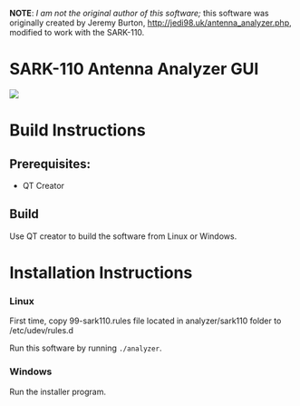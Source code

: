 **NOTE**: *I am not the original author of this software;* this software was
originally created by Jeremy Burton, http://jedi98.uk/antenna_analyzer.php, modified to work with the SARK-110. 

SARK-110 Antenna Analyzer GUI
=======================================

![](http://www.sark110.com/_/rsrc/1522782273174/files/qt-antennaanalyzer/QT-AA-Screenshot.png)

Build Instructions
===================

Prerequisites:
--------------

* QT Creator 

Build
------
Use QT creator to build the software from Linux or Windows.


Installation Instructions
=========================
### Linux
First time, copy 99-sark110.rules file located in analyzer/sark110 folder to /etc/udev/rules.d

Run this software by running `./analyzer`.

### Windows
Run the installer program. 
